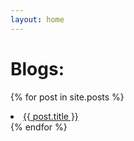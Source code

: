 ```yaml
---
layout: home
---
```


# Blogs:

{% for post in site.posts %}
<li><a style="{% if page.url == post.url %}color:orange;{% endif %}" href="{{ post.url }}">{{ post.title }}</a></li>
{% endfor %}

